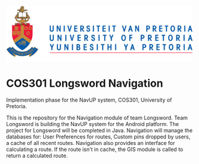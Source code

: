 ![UP Logo](UP_Logo.PNG)

# COS301 Longsword Navigation

Implementation phase for the NavUP system, COS301, University of Pretoria.

This is the repository for the Navigation module of team Longsword. Team Longsword is building the NavUP system for the Android platform. The project for Longsword will be completed in Java. Navigation will manage the databases for: User Preferences for routes, Custom pins dropped by users, a cache of all recent routes. Navigation also provides an interface for calculating a route. If the route isn't in cache, the GIS module is called to return a calculated route. 
